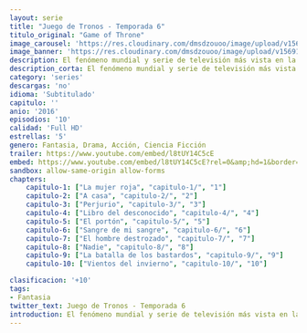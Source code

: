 ```yaml
---
layout: serie
title: "Juego de Tronos - Temporada 6"
titulo_original: "Game of Throne"
image_carousel: 'https://res.cloudinary.com/dmsdzouoo/image/upload/v1569176892/juego6-min_oz8nrb.jpg'
image_banner: 'https://res.cloudinary.com/dmsdzouoo/image/upload/v1569176893/cq5dam.web_.1200.675-678x381-min_lniy1l.jpg'
description: El fenómeno mundial y serie de televisión más vista en la historia de HBO, Game of Thrones, continúa siendo un rotundo éxito para el canal. Este año, después de los sorprendentes acontecimientos ocurridos en el episodio final de la Temporada 5 - desde el sangriento destino de Jon Snow a manos de los amotinados de Castle Black y el escape de Daenerys de una muerte segura en las arenas de Meereen, hasta la humillación pública de Cersei en King's Landing - los sobrevivientes en Westeros y Essos se reagrupan para continuar, sin pausas, hacia sus destinos inciertos. Rostros familiares forjarán nuevas alianzas para mejorar sus oportunidades de supervivencia, mientras nuevos personajes aparecerán para desafiar el balance de poder en el norte, sur, este y oeste.
description_corta: El fenómeno mundial y serie de televisión más vista en la historia de HBO, Game of Thrones, continúa siendo un rotundo éxito para el canal. Este año, después de los sorprendentes acontecimientos ocurridos en el episodio final de la Temporada 5 - desde el sangriento destino de
category: 'series'
descargas: 'no'
idioma: 'Subtitulado'
capitulo: ''
anio: '2016'
episodios: '10'
calidad: 'Full HD'
estrellas: '5'
genero: Fantasia, Drama, Acción, Ciencia Ficción
trailer: https://www.youtube.com/embed/l8tUY14C5cE
embed: https://www.youtube.com/embed/l8tUY14C5cE?rel=0&amp;hd=1&border=0&wmode=opaque&enablejsapi=1&modestbranding=1&controls=1&showinfo=1
sandbox: allow-same-origin allow-forms 
chapters:
    capitulo-1: ["La mujer roja", "capitulo-1/", "1"]
    capitulo-2: ["A casa", "capitulo-2/", "2"]
    capitulo-3: ["Perjurio", "capitulo-3/", "3"]
    capitulo-4: ["Libro del desconocido", "capitulo-4/", "4"]
    capitulo-5: ["El portón", "capitulo-5/", "5"]
    capitulo-6: ["Sangre de mi sangre", "capitulo-6/", "6"]
    capitulo-7: ["El hombre destrozado", "capitulo-7/", "7"]
    capitulo-8: ["Nadie", "capitulo-8/", "8"]
    capitulo-9: ["La batalla de los bastardos", "capitulo-9/", "9"]
    capitulo-10: ["Vientos del invierno", "capitulo-10/", "10"]

clasificacion: '+10'
tags:
- Fantasia
twitter_text: Juego de Tronos - Temporada 6
introduction: El fenómeno mundial y serie de televisión más vista en la historia de HBO, Game of Thrones, continúa siendo un rotundo éxito para el canal. Este año, después de los sorprendentes acontecimientos ocurridos en el episodio final de la Temporada 5 - desde el sangriento destino de
---
```












